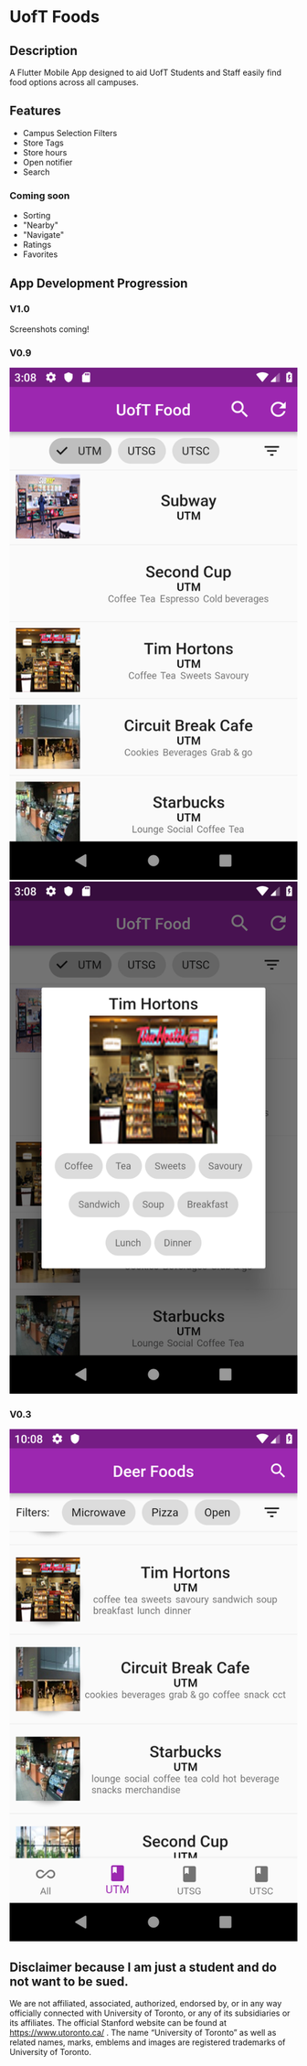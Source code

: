 # UofT Foods

## Description
A Flutter Mobile App designed to aid UofT Students and Staff easily find food options across all campuses.

## Features
- Campus Selection Filters
- Store Tags
- Store hours
- Open notifier
- Search

### Coming soon
- Sorting
- "Nearby"
- "Navigate"
- Ratings
- Favorites 

## App Development Progression
### V1.0
Screenshots coming!

### V0.9 
![Screenshot of menu](DevLog/2019-02-22two.png "Menu")
![Screenshot of dialog](DevLog/2019-02-22one.png "Dialog")

### V0.3
![Screenshot of menu](DevLog/2019-02-08.png "Main Menu")

## Disclaimer because I am just a student and do not want to be sued.
We are not affiliated, associated, authorized, endorsed by, or in any way officially connected with University of Toronto, or any of its subsidiaries or its affiliates. The official Stanford website can be found at https://www.utoronto.ca/ . The name “University of Toronto” as well as related names, marks, emblems and images are registered trademarks of University of Toronto. 
